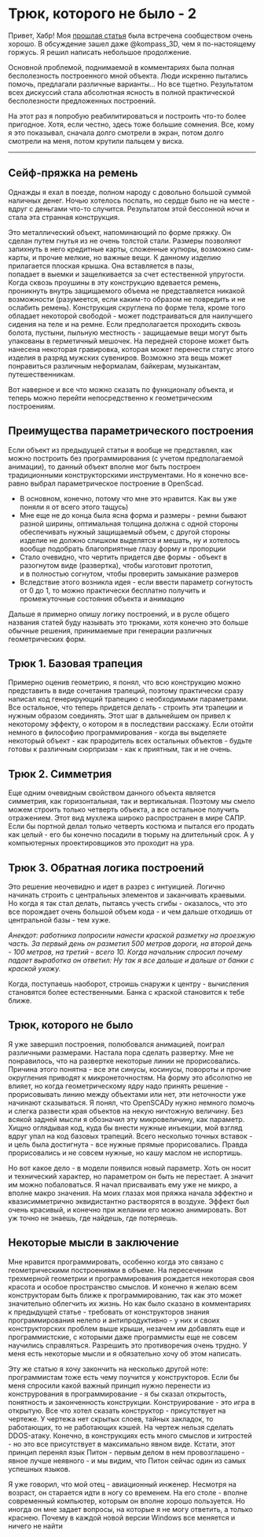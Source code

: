 # Трюк, которого не было - 2

Привет, Хабр! Моя [прошлая статья]() была встречена сообществом очень хорошо. В обсуждение зашел даже @kompass_3D, чем я
по-настоящему горжусь. Я решил написать небольшое продолжение.

Основной проблемой, поднимаемой в комментариях была полная бесполезность построенного 
мной объекта. Люди искренно пытались помочь, предлагали различные варианты... Но все тщетно. Результатом всех 
дискуссий стала абсолютная ясность в полной практической бесполезности предложенных построений.

На этот раз я попробую реабилитироваться и построить что-то более пригодное. Хотя, если честно, здесь
тоже большие сомнения. Все, кому я это показывал, сначала долго смотрели в экран, потом долго смотрели на
меня, потом крутили пальцем у виска.

***

## Сейф-пряжка на ремень

Однажды я ехал в поезде, полном народу с довольно большой суммой наличных денег. Ночью хотелось поспать,
но сердце было не на месте - вдруг с деньгами что-то случится. Результатом этой бессонной ночи и стала
эта странная конструкция.

Это металлический объект, напоминающий по форме пряжку. Он сделан путем гнутья из не очень толстой стали.
Размеры позволяют запихнуть в него кредитные карты, сложенные купюры, возможно сим-карты, и прочие мелкие, но важные 
вещи. К данному изделию прилагается плоская крышка. Она вставляется в пазы,  
попадает в выемки и защелкивается за счет естественной упругости. Когда сквозь проушины в эту конструкцию вдевается 
ремень, проникнуть внутрь защищаемого объема не представляется никакой возможности (разумеется, если каким-то образом
не повредить и не ослабить ремень). Конструкция скруглена по форме тела, кроме того обладает некоторой свободой - может
подстраиваться для наилучшего сидения на теле и на ремне. Если предполагается проходить сквозь болота, пустыни, пыльную
местность - защищаемые вещи могут быть упакованы в герметичный мешочек. На передней стороне может быть нанесена
некоторая гравировка, которая может перенести статус этого изделия в разряд мужских сувениров. Возможно эта вещь 
может понравиться различным неформалам, байкерам, музыкантам, путешественникам.

Вот наверное и все что можно сказать по функционалу объекта, и теперь можно перейти непосредственно к 
геометрическим построениям.

## Преимущества параметрического построения

Если объект из предыдущей статьи я вообще не представлял, как можно построить без программирования (с учетом
предполагаемой анимации), то данный объект вполне мог быть построен традиционными конструкторскими инструментами.
Но я конечно все-равно выбрал параметрическое построение в OpenScad.
- В основном, конечно, потому что мне это нравится. Как вы уже поняли я от всего этого тащусь)
- Мне еще не до конца была ясна форма и размеры - ремни бывают разной ширины, оптимальная толщина должна с одной
  стороны обеспечивать нужный защищаемый объем, с другой стороны изделие не должно слишком выделятся и мешать, 
  ну и хотелось вообще подобрать благоприятные глазу форму и пропорции
- Стало очевидно, что чертить придется две формы - объект в разогнутом виде (развертка), чтобы изготовит прототип,  
  и в полностью согнутом, чтобы проверить замыкание размеров
- Вследствие этого возникла идея - если ввести параметр согнутость от 0 до 1, то можно практически бесплатно получить
  и промежуточные состояния объекта и анимацию

Дальше я примерно опишу логику построений, и в русле общего названия статей буду называть это трюками, хотя конечно
это больше обычные решения, принимаемые при генерации различных геометрических форм.

## Трюк 1. Базовая трапеция

Примерно оценив геометрию, я понял, что всю конструкцию можно представить в виде сочетания трапеций, поэтому
практически сразу написал код генерирующий трапецию с необходимыми параметрами. Все остальное, что теперь придется 
делать - строить эти трапеции и нужным образом соединять. Этот шаг в дальнейшем
он привел к некоторому эффекту, о котором я в последствии расскажу. Если отойти немного в философию программирования - 
когда вы выделяете некоторый объект - как прародитель всех остальных объектов - будьте готовы к различным
сюрпризам - как к приятным, так и не очень.

## Трюк 2. Симметрия

Еще одним очевидным свойством данного объекта является симметрия, как горизонтальная, так и вертикальная. Поэтому
мы смело можем строить только четверть объекта, а все остальное получить отражением. Этот вид мухлежа широко 
распространен в мире САПР. Если бы портной делал только четверть костюма и пытался его продать как целый - его
бы конечно посадили в тюрьму на длительный срок. А у компьютерных проектировщиков это проходит на ура.

## Трюк 3. Обратная логика построений

Это решение неочевидно и идет в разрез с интуицией. Логично начинать строить с центральных элементов и заканчивать
краевыми. Но когда я так стал делать, пытаясь учесть сгибы - оказалось, что это все порождает очень большой
объем кода - и чем дальше отходишь от центральной базы - тем хуже. 

*Анекдот: работника попросили нанести краской разметку на проезжую часть. За первый день он разметил 500 метров дороги,
на второй день - 100 метров, на третий - всего 10. Когда начальник спросил почему падает выработка он ответил: Ну так
я все дальше и дальше от банки с краской ухожу.*

Когда, поступаешь наоборот, строишь снаружи к центру - вычисления становятся более естественными. 
Банка с краской становится к тебе ближе.

## Трюк, которого не было

Я уже завершил построения, полюбовался анимацией, поиграл различными размерами. Настала пора сделать развертку.
Мне не понравилось, что на развертке некоторые линии не прорисовались. Причина этого понятна - все эти синусы,
косинусы, повороты и прочие округления приводят к микронеточностям. На форму это абсолютно не влияет, но когда
геометрическому ядру надо принять решение - прорисовывать линию между объектами или нет, эти неточности уже
начинают сказываться. Я понял, что OpenSCADу нужно немного помочь и слегка развести края объектов на некую
ничтожную величину. Без всякой задней мысли я обозначил эту микровеличину, как параметр. 
Хищно оглядывая код, куда бы внести нужные инъекции, мой взгляд вдруг упал на код базовых трапеций. 
Всего несколько точных вставок - и цель была достигнута - все нужные прямые прорисовались. Правда 
прорисовались и не совсем нужные, но кашу маслом не испортишь.

Но вот какое дело - в модели появился новый параметр. Хоть он носит и технический характер, но параметром
он быть не перестает. А значит им можно побаловаться. Я начал присваивать ему уже не микро, а вполне макро 
значения. На моих глазах моя пряжка начала эффектно и квазисимметрично эквидистантно растворятся в воздухе. 
Эффект был очень красивый, и конечно при желании его можно анимировать. Вот уж точно не знаешь, где найдешь,
где потеряешь.

## Некоторые мысли в заключение

Мне нравится программировать, особенно когда это связано с геометрическими построениями в объеме. На пересечении
трехмерной геометрии и программирования рождается некоторая своя красота и особое пространство смыслов. И конечно
я желаю всем конструкторам быть ближе к программированию, так как это может значительно облегчить их жизнь.
Но как было сказано в комментариях к предыдущей статье - требовать от конструкторов знания программирования
нелепо и антипродуктивно - у них и своих конструкторских проблем выше крыши, незачем им добавлять еще и
программистские, с которыми даже программисты еще не совсем научились справляться. Разрешить это противоречия
очень трудно. У меня есть некоторые мысли и я обязательно хочу об этом написать. 

Эту же статью я хочу закончить на несколько другой ноте: программистам тоже есть чему поучится у конструкторов.
Если бы меня спросили какой важный принцип нужно перенести из конструрования в программирование - я бы сказал
открытость, понятность и законченность конструкции. Конструирование - это игра в открытую. Все что хотел
сказать конструктор - присутствует на чертеже. У чертежа нет скрытых слоев, тайных закладок, то работающих,
то не работающих кэшей. На чертеж нельзя сделать DDOS-атаку. Конечно, в конструкциях есть много смыслов и 
хитростей - но это все присутствует в максимально явном виде. Кстати, этот принцип перенял язык Питон - первым
делом в нем провозглашено - явное лучше неявного - и мы видим, что Питон сейчас один из самых успешных языков.

Я уже говорил, что мой отец - авиационный инженер. Несмотря на возраст, он старается идти в ногу со временем.
На его столе - вполне современный компьютер, которым он вполне хорошо пользуется. Но иногда он мне задает
вопросы, на которые я не могу ответить, а только краснею. Почему в каждой новой версии Windows все меняется
и ничего не найти













